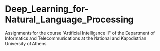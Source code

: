 # Deep_Learning_for-Natural_Language_Processing
Assignments for the course "Artificial Intelligence II" of the Department of Informatics and Telecommunications at the National and Kapodistrian University of Athens
